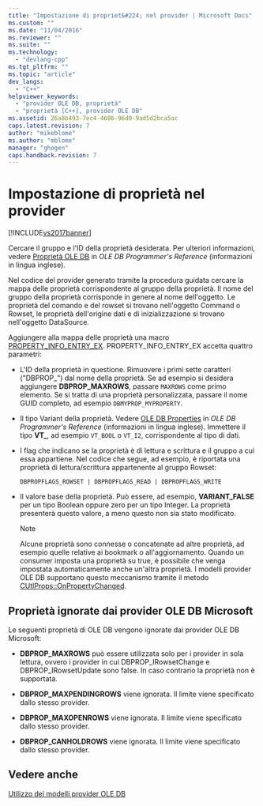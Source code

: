 ```yaml
---
title: "Impostazione di propriet&#224; nel provider | Microsoft Docs"
ms.custom: ""
ms.date: "11/04/2016"
ms.reviewer: ""
ms.suite: ""
ms.technology: 
  - "devlang-cpp"
ms.tgt_pltfrm: ""
ms.topic: "article"
dev_langs: 
  - "C++"
helpviewer_keywords: 
  - "provider OLE DB, proprietà"
  - "proprietà [C++], provider OLE DB"
ms.assetid: 26a8b493-7ec4-4686-96d0-9ad5d2bca5ac
caps.latest.revision: 7
author: "mikeblome"
ms.author: "mblome"
manager: "ghogen"
caps.handback.revision: 7
---
```

# Impostazione di propriet&#224; nel provider
[!INCLUDE[vs2017banner](../../assembler/inline/includes/vs2017banner.md)]

Cercare il gruppo e l'ID della proprietà desiderata.  Per ulteriori informazioni, vedere [Proprietà OLE DB](https://msdn.microsoft.com/en-us/library/ms722734.aspx) in *OLE DB Programmer's Reference* \(informazioni in lingua inglese\).  
  
 Nel codice del provider generato tramite la procedura guidata cercare la mappa delle proprietà corrispondente al gruppo della proprietà.  Il nome del gruppo della proprietà corrisponde in genere al nome dell'oggetto.  Le proprietà del comando e del rowset si trovano nell'oggetto Command o Rowset, le proprietà dell'origine dati e di inizializzazione si trovano nell'oggetto DataSource.  
  
 Aggiungere alla mappa delle proprietà una macro [PROPERTY\_INFO\_ENTRY\_EX](../../data/oledb/property-info-entry-ex.md).  PROPERTY\_INFO\_ENTRY\_EX accetta quattro parametri:  
  
-   L'ID della proprietà in questione.  Rimuovere i primi sette caratteri \("DBPROP\_"\) dal nome della proprietà.  Se ad esempio si desidera aggiungere **DBPROP\_MAXROWS**, passare `MAXROWS` come primo elemento.  Se si tratta di una proprietà personalizzata, passare il nome GUID completo, ad esempio `DBMYPROP_MYPROPERTY`.  
  
-   Il tipo Variant della proprietà. Vedere [OLE DB Properties](https://msdn.microsoft.com/en-us/library/ms722734.aspx) in *OLE DB Programmer's Reference* \(informazioni in lingua inglese\).  Immettere il tipo **VT\_**, ad esempio `VT_BOOL` o `VT_I2`, corrispondente al tipo di dati.  
  
-   I flag che indicano se la proprietà è di lettura e scrittura e il gruppo a cui essa appartiene.  Nel codice che segue, ad esempio, è riportata una proprietà di lettura\/scrittura appartenente al gruppo Rowset:  
  
    ```  
    DBPROPFLAGS_ROWSET | DBPROPFLAGS_READ | DBPROPFLAGS_WRITE  
    ```  
  
-   Il valore base della proprietà.  Può essere, ad esempio, **VARIANT\_FALSE** per un tipo Boolean oppure zero per un tipo Integer.  La proprietà presenterà questo valore, a meno questo non sia stato modificato.  
  
    > [!NOTE]
    >  Alcune proprietà sono connesse o concatenate ad altre proprietà, ad esempio quelle relative ai bookmark o all'aggiornamento.  Quando un consumer imposta una proprietà su true, è possibile che venga impostata automaticamente anche un'altra proprietà.  I modelli provider OLE DB supportano questo meccanismo tramite il metodo [CUtlProps::OnPropertyChanged](../../data/oledb/cutlprops-onpropertychanged.md).  
  
## Proprietà ignorate dai provider OLE DB Microsoft  
 Le seguenti proprietà di OLE DB vengono ignorate dai provider OLE DB Microsoft:  
  
-   **DBPROP\_MAXROWS** può essere utilizzata solo per i provider in sola lettura, ovvero i provider in cui DBPROP\_IRowsetChange e DBPROP\_IRowsetUpdate sono false. In caso contrario la proprietà non è supportata.  
  
-   **DBPROP\_MAXPENDINGROWS** viene ignorata. Il limite viene specificato dallo stesso provider.  
  
-   **DBPROP\_MAXOPENROWS** viene ignorata. Il limite viene specificato dallo stesso provider.  
  
-   **DBPROP\_CANHOLDROWS** viene ignorata. Il limite viene specificato dallo stesso provider.  
  
## Vedere anche  
 [Utilizzo dei modelli provider OLE DB](../../data/oledb/working-with-ole-db-provider-templates.md)